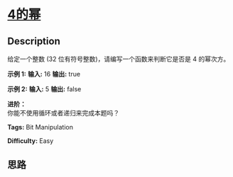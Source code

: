 # [4的幂][title]

## Description

给定一个整数 (32 位有符号整数)，请编写一个函数来判断它是否是 4 的幂次方。

**示例 1:**
            **输入:** 16    **输出:** true    

**示例 2:**
            **输入:** 5    **输出:** false

**进阶：**  
你能不使用循环或者递归来完成本题吗？


**Tags:** Bit Manipulation

**Difficulty:** Easy

## 思路

[title]: https://leetcode-cn.com/problems/power-of-four
